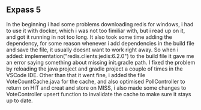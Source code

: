## Expass 5


In the beginning i had some problems downloading redis for windows,
i had to use it with docker, which i was not too fimiliar with, 
but i read up on it, and got it running in not too long.
It also took some time adding the dependency, for some reason whenever i add
dependencies in the build file and save the file, it usually doesnt want to work right away.
So when i added: implementation("redis.clients:jedis:6.2.0") to the build file it gave me an error
saying something about missing init.gradle path.
I fixed the problem by reloading the java project and gradle project a couple of times in the VSCode IDE.
Other than that it went fine, i added the file VoteCountCache.java for the cache, and also
optimised PollController to return on HIT and creat and store on MISS, i also made some changes to
VoteController upsert function to invalidate the cache to make sure it stays up to date.